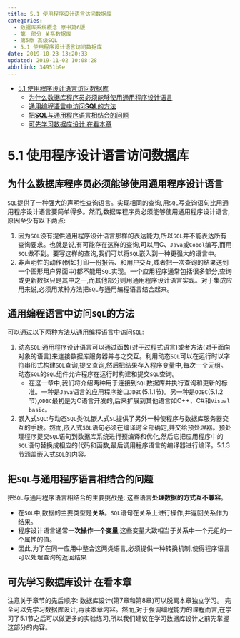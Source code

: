 ```yaml
---
title: 5.1 使用程序设计语言访问数据库
categories: 
  - 数据库系统概念 原书第6版
  - 第一部分 关系数据库
  - 第5章 高级SQL
  - 5.1 使用程序设计语言访问数据库
date: 2019-10-23 13:20:33
updated: 2019-11-02 10:08:28
abbrlink: 34951b9e
---
```

- [5.1 使用程序设计语言访问数据库](/ReadingNotes/34951b9e/#5-1-使用程序设计语言访问数据库)
    - [为什么数据库程序员必须能够使用通用程序设计语言](/ReadingNotes/34951b9e/#为什么数据库程序员必须能够使用通用程序设计语言)
    - [通用编程语言中访问**SQL**的方法](/ReadingNotes/34951b9e/#通用编程语言中访问SQL的方法)
    - [把**SQL**与通用程序语言相结合的问题](/ReadingNotes/34951b9e/#把SQL与通用程序语言相结合的问题)
    - [可先学习数据库设计 在看本章](/ReadingNotes/34951b9e/#可先学习数据库设计-在看本章)

<!--more-->
<script src="https://cdn.bootcss.com/jquery/3.4.0/jquery.slim.min.js"></script>
<script>$(document).ready(function () {$(".post-body > ul:nth-child(1)").hide();});</script>

<!--end-->
<!--SSTStart-->
# 5.1 使用程序设计语言访问数据库 #
## 为什么数据库程序员必须能够使用通用程序设计语言 ##
`SQL`提供了一种强大的声明性查询语言。实现相同的查询,用`SQL`写查询语句比用通用程序设计语言要简单得多。然而,数据库程序员必须能够使用通用程序设计语言,原因至少有以下两点:
1. 因为`SQL`没有提供通用程序设计语言那样的表达能力,所以`SQL`并不能表达所有查询要求。也就是说,有可能存在这样的查询,可以用C、`Java`或`Cobol`编写,而用`SQL`做不到。要写这样的查询,我们可以将`SQL`嵌入到一种更强大的语言中。
2. 非声明性的动作(例如打印一份报告、和用户交互,或者把一次查询的结果送到一个图形用户界面中)都不能用`SQL`实现。一个应用程序通常包括很多部分,查询或更新数据只是其中之一,而其他部分则用通用程序设计语言实现。对于集成应用来说,必须用某种方法把`SQL`与通用编程语言结合起来。

## 通用编程语言中访问`SQL`的方法 ##
可以通过以下两种方法从通用编程语言中访问`SQL`:
1. 动态`SQL`:通用程序设计语言可以通过函数(对于过程式语言)或者方法(对于面向对象的语言)来连接数据库服务器并与之交互。利用动态`SQL`可以在运行时以字符串形式构建`SQL`查询,提交查询,然后把结果存入程序变量中,每次一个元组。动态`SQL`的`SQL`组件允许程序在运行时构建和提交`SQL`查询。
    - 在这一章中,我们将介绍两种用于连接到`SQL`数据库并执行查询和更新的标准。一种是`Java`语言的应用程序接口`JDBC`(5.1.1节)。另一种是`ODBC`(5.1.2节),`ODBC`最初是为C语言开发的,后来扩展到其他语言如C++、C#和`Visual basic`。
2. 嵌入式`SQL`:与动态`SQL`类似,嵌人式`SL`提供了另外一种使程序与数据库服务器交互的手段。然而,嵌入式`S0L`语句必须在编译时全部确定,并交给预处理器。预处理程序提交`SQL`语句到数据库系统进行预编译和优化,然后它把应用程序中的`SQL`语句替换成相应的代码和函数,最后调用程序语言的编译器进行编译。5.1.3节涵盖嵌入式`SQL`的内容。

## 把`SQL`与通用程序语言相结合的问题 ##
把`SQL`与通用程序语言相结合的主要挑战是:
这些语言**处理数据的方式互不兼容**。
- 在`SOL`中,数据的主要类型是**关系**。`SQL`语句在关系上进行操作,并返回关系作为结果。
- 程序设计语言通常**一次操作一个变量**,这些变量大致相当于关系中一个元组的一个属性的值。
- 因此,为了在同一应用中整合这两类语言,必须提供一种转换机制,使得程序语言可以处理查询的返回结果

## 可先学习数据库设计 在看本章 ##
注意关于章节的先后顺序:
数据库设计(第7章和第8章)可以脱离本章独立学习。
完全可以先学习数据库设计,再读本章内容。然而,对于强调编程能力的课程而言,在学习了5.1节之后可以做更多的实验练习,所以我们建议在学习数据库设计之前先掌握这部分的内容。

<!--SSTStop-->

